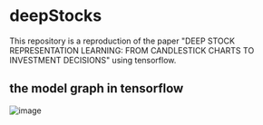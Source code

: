 # deepStocks
This repository is a reproduction of the paper "DEEP STOCK REPRESENTATION LEARNING: FROM CANDLESTICK CHARTS TO
INVESTMENT DECISIONS" using tensorflow. 
## the model graph in tensorflow
![image](https://github.com/moorejee/deepStocks/blob/master/network.png)
